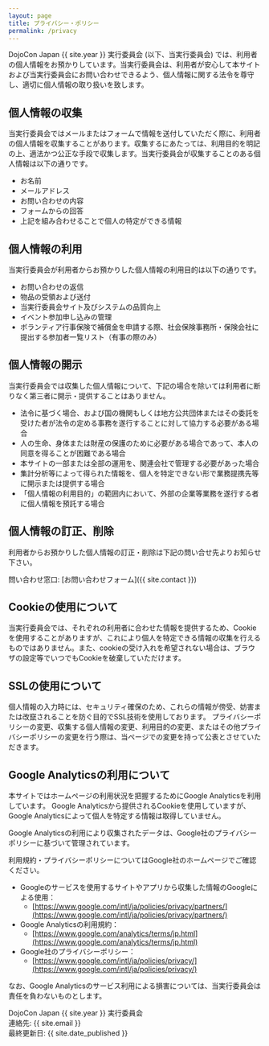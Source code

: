 ```yaml
---
layout: page
title: プライバシー・ポリシー
permalink: /privacy
---
```


DojoCon Japan {{ site.year }} 実行委員会 (以下、当実行委員会) では、利用者の個人情報をお預かりしています。当実行委員会は、利用者が安心して本サイトおよび当実行委員会にお問い合わせできるよう、個人情報に関する法令を尊守し、適切に個人情報の取り扱いを致します。

## 個人情報の収集
当実行委員会ではメールまたはフォームで情報を送付していただく際に、利用者の個人情報を収集することがあります。収集するにあたっては、利用目的を明記の上、適法かつ公正な手段で収集します。当実行委員会が収集することのある個人情報は以下の通りです。

- お名前
- メールアドレス
- お問い合わせの内容
- フォームからの回答
- 上記を組み合わせることで個人の特定ができる情報

## 個人情報の利用
当実行委員会が利用者からお預かりした個人情報の利用目的は以下の通りです。

- お問い合わせの返信
- 物品の受領および送付
- 当実行委員会サイト及びシステムの品質向上
- イベント参加申し込みの管理
- ボランティア行事保険で補償金を申請する際、社会保険事務所・保険会社に提出する参加者一覧リスト（有事の際のみ）

## 個人情報の開示
当実行委員会では収集した個人情報について、下記の場合を除いては利用者に断りなく第三者に開示・提供することはありません。

- 法令に基づく場合、および国の機関もしくは地方公共団体またはその委託を受けた者が法令の定める事務を遂行することに対して協力する必要がある場合
- 人の生命、身体または財産の保護のために必要がある場合であって、本人の同意を得ることが困難である場合
- 本サイトの一部または全部の運用を、関連会社で管理する必要があった場合
- 集計分析等によって得られた情報を、個人を特定できない形で業務提携先等に開示または提供する場合
- 「個人情報の利用目的」の範囲内において、外部の企業等業務を遂行する者に個人情報を預託する場合

## 個人情報の訂正、削除
利用者からお預かりした個人情報の訂正・削除は下記の問い合せ先よりお知らせ下さい。

問い合わせ窓口: [お問い合わせフォーム]({{ site.contact }})

## Cookieの使用について
当実行委員会では、それぞれの利用者に合わせた情報を提供するため、Cookieを使用することがありますが、これにより個人を特定できる情報の収集を行えるものではありません。また、cookieの受け入れを希望されない場合は、ブラウザの設定等でいつでもCookieを破棄していただけます。

## SSLの使用について
個人情報の入力時には、セキュリティ確保のため、これらの情報が傍受、妨害または改竄されることを防ぐ目的でSSL技術を使用しております。 プライバシーポリシーの変更、収集する個人情報の変更、利用目的の変更、またはその他プライバシーポリシーの変更を行う際は、当ページでの変更を持って公表とさせていただきます。

## Google Analyticsの利用について
本サイトではホームページの利用状況を把握するためにGoogle Analyticsを利用しています。 Google Analyticsから提供されるCookieを使用していますが、Google Analyticsによって個人を特定する情報は取得していません。

Google Analyticsの利用により収集されたデータは、Google社のプライバシーポリシーに基づいて管理されています。

利用規約・プライバシーポリシーについてはGoogle社のホームページでご確認ください。

- Googleのサービスを使用するサイトやアプリから収集した情報のGoogleによる使用：
    - [https://www.google.com/intl/ja/policies/privacy/partners/](https://www.google.com/intl/ja/policies/privacy/partners/)
- Google Analyticsの利用規約：
    - [https://www.google.com/analytics/terms/jp.html](https://www.google.com/analytics/terms/jp.html)
- Google社のプライバシーポリシー：
    - [https://www.google.com/intl/ja/policies/privacy/](https://www.google.com/intl/ja/policies/privacy/)

なお、Google Analyticsのサービス利用による損害については、当実行委員会は責任を負わないものとします。

DojoCon Japan {{ site.year }} 実行委員会<br>
連絡先: {{ site.email }}<br>
最終更新日: {{ site.date_published }}
